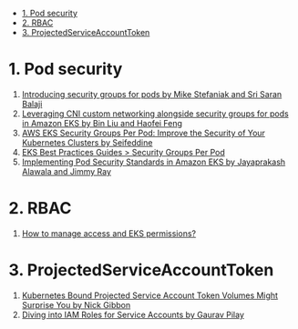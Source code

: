 
<!-- TOC -->

- [1. Pod security](#1-pod-security)
- [2. RBAC](#2-rbac)
- [3. ProjectedServiceAccountToken](#3-projectedserviceaccounttoken)

<!-- /TOC -->

# 1. Pod security

1. [Introducing security groups for pods by Mike Stefaniak and Sri Saran Balaji](https://aws.amazon.com/blogs/containers/introducing-security-groups-for-pods/)
2. [Leveraging CNI custom networking alongside security groups for pods in Amazon EKS by Bin Liu and Haofei Feng](https://aws.amazon.com/blogs/containers/leveraging-cni-custom-networking-alongside-security-groups-for-pods-in-amazon-eks/)
3. [AWS EKS Security Groups Per Pod: Improve the Security of Your Kubernetes Clusters by Seifeddine](https://medium.com/@seifeddinerajhi/aws-eks-security-groups-per-pod-improve-the-security-of-your-kubernetes-clusters-a23a961793dc)
1. [EKS Best Practices Guides > Security Groups Per Pod](https://aws.github.io/aws-eks-best-practices/networking/sgpp/)
1. [Implementing Pod Security Standards in Amazon EKS by Jayaprakash Alawala and Jimmy Ray](https://aws.amazon.com/blogs/containers/implementing-pod-security-standards-in-amazon-eks/)

# 2. RBAC

1. [How to manage access and EKS permissions?](https://www.padok.fr/en/blog/aws-eks-cluster)

# 3. ProjectedServiceAccountToken

1. [Kubernetes Bound Projected Service Account Token Volumes Might Surprise You by Nick Gibbon](https://medium.com/pareture/kubernetes-bound-projected-service-account-token-volumes-might-surprise-you-434ff2cd1483)
1. [Diving into IAM Roles for Service Accounts by Gaurav Pilay](https://aws.amazon.com/blogs/containers/diving-into-iam-roles-for-service-accounts/)